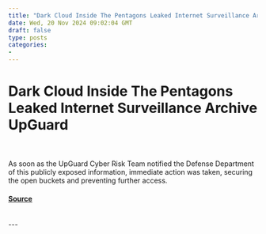 ```yaml
---
title: "Dark Cloud Inside The Pentagons Leaked Internet Surveillance Archive UpGuard"
date: Wed, 20 Nov 2024 09:02:04 GMT
draft: false
type: posts
categories: 
- 
---
```

# Dark Cloud Inside The Pentagons Leaked Internet Surveillance Archive UpGuard

<br/>

<br/>
As soon as the UpGuard Cyber Risk Team notified the Defense Department of this publicly exposed information, immediate action was taken, securing the open buckets and preventing further access.

#### [Source](https://www.upguard.com/breaches/cloud-leak-centcom)

<br/>
---
